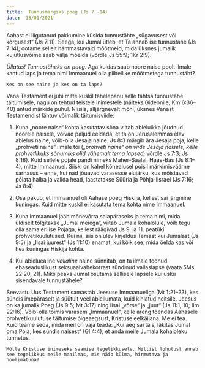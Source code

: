 ```yaml
---
title:  Tunnusmärgiks poeg (Js 7 -14)  
date:  13/01/2021  
---
```


Aahast ei liigutanud pakkumine küsida tunnustähte „sügavusest või kõrgusest“ (Js 7:11). Seega, kui Jumal ütleb, et Ta annab ise tunnustähe (Js 7:14), ootame sellelt hämmastavaid mõõtmeid, mida üksnes jumalik kujutlusvõime saab välja mõelda (võrdle Js 55:9; 1Kr 2:9).

_Üllatus! Tunnustäheks on poeg._ Aga kuidas saab noore naise poolt ilmale kantud laps ja tema nimi Immaanuel olla piibellike mõõtmetega tunnustäht?

`Kes on see naine ja kes on ta laps?`

Vana Testament ei juhi mitte kuskil tähelepanu selle tähtsa tunnustähe täitumisele, nagu on tehtud teistele inimestele (näiteks Gideonile; Km 6:36–40) antud märkide puhul. Niisiis, alljärgnevalt mõni, üksnes Vanast Testamendist lähtuv võimalik täitumisviide:

1. Kuna „noore naise“ kohta kasutatav sõna viitab abieluikka jõudnud noorele naisele, võivad paljud eeldada, et ta on Jerusalemmas elav abielus naine, võib-olla Jesaja naine. Js 8:3 märgib ära Jesaja poja, kelle „prohveti naine“ ilmale tõi (_„prohveti naine“ on_ _viide Jesaja naisele, kelle prohvetlikuks sõnumiks olid vähemalt tema lapsed;_ võrdle Js 7:3; Js 8:18). Kuid sellele pojale pandi nimeks Maher-Saalal, Haas-Bas (Js 8:1–4), mitte Immaanuel. Siiski on kahel kõnealusel poisil märkimisväärne sarnasus – enne, kui nad jõuavad varasesse elujärku, kus mõistavad põlata halba ja valida head, laastatakse Süüria ja Põhja-Iisrael (Js 7:16; Js 8:4).

2. Osa pakub, et Immaanuel oli Aahase poeg Hiskija, kellest sai järgmine kuningas. Kuid mitte kuskil ei kasutata tema kohta nime Immaanuel.

3. Kuna Immaanuel jääb mõnevõrra salapäraseks ja tema nimi, mida üldiselt tõlgitakse „Jumal meiega“, viitab Jumala kohalolule, võib tegu olla sama erilise Pojaga, kellest räägivad Js 9. ja 11. peatüki prohvetikuulutused. Kui nii, siis on ülev kirjeldus Temast kui Jumalast (Js 9:5) ja „Iisai juurest“ (Js 11:10) enamat, kui kõik see, mida öelda kas või hea kuningas Hiskija kohta.

4. Kui abieluealine _vallaline_ naine sünnitab, on ta ilmale toonud ebaseaduslikust seksuaalvahekorrast sündinud vallaslapse (vaata 5Ms 22:20, 21). Miks peaks Jumal osutama sellisele lapsele kui usku sisendavale tunnustähele?

Seevastu Uus Testament samastab Jeesuse Immaanueliga (Mt 1:21–23), kes sündis imepäraselt ja süütult veel abiellumata, kuid kihlatud neitsile. Jeesus on ka jumalik Poeg (Js 9:5; Mt 3:17) ning Iisai „võrse“ ja „juur“ (Js 11:1, 10; Ilm 22:16). Võib-olla toimis varasem „Immaanuel“, kelle areng tõendas Aahasele prohvetikuulutuse täitumise õigeaegsust, Kristuse eelkäijana. Me ei tea. Kuid teame seda, mida meil on vaja teada: „Kui aeg sai täis, läkitas Jumal oma Poja, kes sündis naisest“ (Gl 4:4), et anda meile Jumala kohaloleku tunnetus.

`Mõtle Kristuse inimeseks saamise tegelikkusele. Millist lohutust annab see tegelikkus meile maailmas, mis näib külma, hirmutava ja hoolimatuna?`